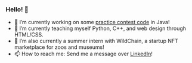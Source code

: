 ### Hello! 👋

- 🔭  I’m currently working on some [practice contest code](https://github.com/cskipworth/ContestCode) in Java!
- 🌱  I’m currently teaching myself Python, C++, and web design through HTML/CSS.
- 🤔  I’m also currently a summer intern with WildChain, a startup NFT marketplace for zoos and museums!
- 📫  How to reach me: Send me a message over [LinkedIn](https://www.linkedin.com/in/clarissa-skipworth/)!

<!--
**cskipworth/cskipworth** is a ✨ _special_ ✨ repository because its `README.md` (this file) appears on your GitHub profile.

Here are some ideas to get you started:

